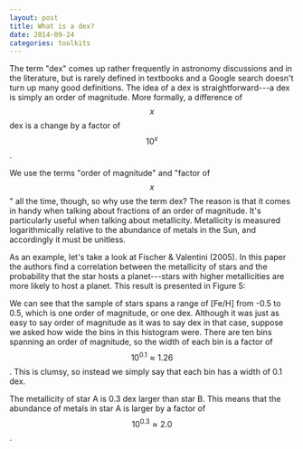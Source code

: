 ```yaml
---
layout: post
title: What is a dex?
date: 2014-09-24
categories: toolkits
---
```


The term "dex" comes up rather frequently in astronomy discussions and in
the literature, but is rarely defined in textbooks and a Google search
doesn't turn up many good definitions.  The idea of a dex is
straightforward---a dex is simply an order of magnitude.  More formally, a
difference of $$x$$ dex is a change by a factor of $$10^x$$.

We use the terms "order of magnitude" and "factor of $$x$$" all the time,
though, so why use the term dex?  The reason is that it comes in handy when
talking about fractions of an order of magnitude.  It's particularly useful
when talking about metallicity.  Metallicity is measured logarithmically
relative to the abundance of metals in the Sun, and accordingly it must be
unitless. 

As an example, let's take a look at Fischer & Valentini (2005).  In this
paper the authors find a correlation between the metallicity of stars and
the probability that the star hosts a planet---stars with higher
metallicities are more likely to host a planet.  This result is presented in
Figure 5:

We can see that the sample of stars spans a range of [Fe/H] from -0.5 to
0.5, which is one order of magnitude, or one dex.  Although it was just as
easy to say order of magnitude as it was to say dex in that case, suppose we
asked how wide the bins in this histogram were.  There are ten bins spanning
an order of magnitude, so the width of each bin is a factor of $$10^{0.1}
\approx 1.26$$.  This is clumsy, so instead we simply say that each bin has a
width of 0.1 dex.

The metallicity of star A is 0.3 dex larger than star B.  This means that
the abundance of metals in star A is larger by a factor of $$10^{0.3} \approx
2.0$$. 
